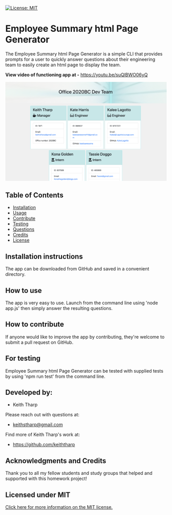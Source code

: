   [![License: MIT](https://img.shields.io/badge/License-MIT-yellow.svg)](https://opensource.org/licenses/MIT)
  # Employee Summary html Page Generator

  The Employee Summary html Page Generator is a simple CLI that provides prompts for a user to quickly answer questions about their engineering team to easily create an html page to display the team.

**View video of functioning app at -** https://youtu.be/suQlBWO06yQ

![Employee Summary html Page Generator screen shot](./Assets/Employee-Summary-html-Page-Generator.png)

## Table of Contents
- [Installation](#Installation-instructions)
- [Usage](#How-to-use)
- [Contribute](#How-to-contribute)
- [Testing](#For-testing)
- [Questions](#Developed-by:)
- [Credits](#Acknowledgments-and-Credits)
- [License](#Licensed-under-MIT)

## Installation instructions
The app can be downloaded from GitHub and saved in a convenient directory.

## How to use
The app is very easy to use. Launch from the command line using 'node app.js' then simply answer the resulting questions.

## How to contribute

If anyone would like to improve the app by contributing, they're welcome to submit a pull request on GitHub.

## For testing

Employee Summary html Page Generator can be tested with supplied tests by using 'npm run test' from the command line.

## Developed by:
- Keith Tharp

Please reach out with questions at:
  - keithstharp@gmail.com

Find more of Keith Tharp's work at:
  - https://github.com/keiththarp

## Acknowledgments and Credits
Thank you to all my fellow students and study groups that helped and supported with this homework project!

## Licensed under MIT
[Click here for more information on the MIT license.](https://choosealicense.com/licenses/mit/)
